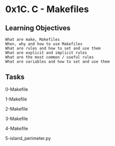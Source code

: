 # 0x1C. C - Makefiles
## Learning Objectives

    What are make, Makefiles
    When, why and how to use Makefiles
    What are rules and how to set and use them
    What are explicit and implicit rules
    What are the most common / useful rules
    What are variables and how to set and use them
## Tasks
0-Makefile

1-Makefile

2-Makefile

3-Makefile

4-Makefile

5-island_perimeter.py
